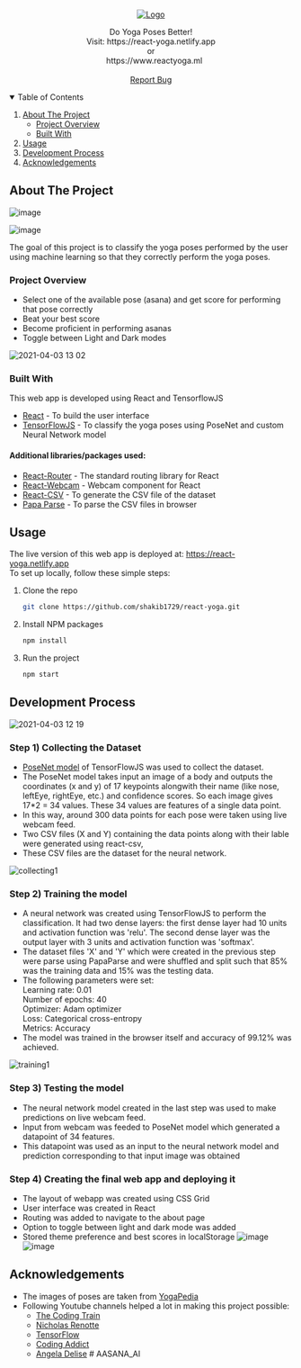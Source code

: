 <!-- PROJECT LOGO -->
<br />
<p align="center">
  <a href="https://github.com/othneildrew/Best-README-Template">
    <img src="https://user-images.githubusercontent.com/39847281/113415422-cdd04a00-93dc-11eb-8eef-49aeb116f02e.png" alt="Logo">
  </a>
  <p align="center">
    Do Yoga Poses Better!
    <br />
    Visit:  https://react-yoga.netlify.app
    <br />
    or
    <br />
     &nbsp;&nbsp;&nbsp;https://www.reactyoga.ml
    <br />
    <br />
    <!-- <a href="/">View Demo</a>
    · -->
    <a href="https://github.com/shakib1729/react-yoga/issues">Report Bug</a>
  
  </p>
</p>

<!-- TABLE OF CONTENTS -->
<details open="open">
  <summary>Table of Contents</summary>
  <ol>
    <li>
      <a href="#about-the-project">About The Project</a>   
      <ul>
        <li><a href="#project-overview">Project Overview</a></li>
        <li><a href="#built-with">Built With</a></li>
      </ul>
    </li>
    <li>
      <a href="#usage">Usage</a>
    </li>
    <li><a href="#development-process">Development Process</a></li>
    <li><a href="#acknowledgements">Acknowledgements</a></li>
  </ol>
</details>

## About The Project

![image](https://user-images.githubusercontent.com/39847281/113415962-eab94d00-93dd-11eb-88ea-bc7cb9661d77.png)

![image](https://user-images.githubusercontent.com/39847281/113420276-a9796b00-93e6-11eb-978b-15e8b47d7c0c.png)

The goal of this project is to classify the yoga poses performed by the user using machine learning so that they correctly perform the yoga poses.

### Project Overview

- Select one of the available pose (asana) and get score for performing that pose correctly
- Beat your best score
- Become proficient in performing asanas
- Toggle between Light and Dark modes

![2021-04-03 13 02](https://user-images.githubusercontent.com/39847281/113472135-839fa500-947e-11eb-8e0c-a38a8f721f6f.jpg)

### Built With

This web app is developed using React and TensorflowJS

- [React](https://reactjs.org/) - To build the user interface
- [TensorFlowJS](https://www.tensorflow.org/js) - To classify the yoga poses using PoseNet and custom Neural Network model

#### Additional libraries/packages used:

- [React-Router](https://reactrouter.com/) - The standard routing library for React
- [React-Webcam](https://github.com/mozmorris/react-webcam) - Webcam component for React
- [React-CSV](https://github.com/react-csv/react-csv) - To generate the CSV file of the dataset
- [Papa Parse](https://www.papaparse.com/) - To parse the CSV files in browser

## Usage

The live version of this web app is deployed at: https://react-yoga.netlify.app
<br />
To set up locally, follow these simple steps:

1. Clone the repo
   ```sh
   git clone https://github.com/shakib1729/react-yoga.git
   ```
2. Install NPM packages
   ```sh
   npm install
   ```
3. Run the project
   ```sh
   npm start
   ```

## Development Process

![2021-04-03 12 19](https://user-images.githubusercontent.com/39847281/113472095-489d7180-947e-11eb-92df-6e9359f5c667.jpg)

### Step 1) Collecting the Dataset

- [PoseNet model](https://github.com/tensorflow/tfjs-models/tree/master/posenet) of TensorFlowJS was used to collect the dataset.
- The PoseNet model takes input an image of a body and outputs the coordinates (x and y) of 17 keypoints alongwith their name (like nose, leftEye, rightEye, etc.) and confidence scores. So each image gives 17\*2 = 34 values. These 34 values are features of a single data point.
- In this way, around 300 data points for each pose were taken using live webcam feed.
- Two CSV files (X and Y) containing the data points along with their lable were generated using react-csv,
- These CSV files are the dataset for the neural network.

![collecting1](https://user-images.githubusercontent.com/39847281/113425697-f7df3780-93ef-11eb-8bc5-e4c46af95a94.png)

### Step 2) Training the model

- A neural network was created using TensorFlowJS to perform the classification. It had two dense layers: the first dense layer had 10 units and activation function was 'relu'. The second dense layer was the output layer with 3 units and activation function was 'softmax'.
- The dataset files 'X' and 'Y' which were created in the previous step were parse using PapaParse and were shuffled and split such that 85% was the training data and 15% was the testing data.
- The following parameters were set: <br />
  Learning rate: 0.01 <br/>
  Number of epochs: 40 <br/>
  Optimizer: Adam optimizer <br/>
  Loss: Categorical cross-entropy <br/>
  Metrics: Accuracy <br/>
- The model was trained in the browser itself and accuracy of 99.12% was achieved.

![training1](https://user-images.githubusercontent.com/39847281/113425764-11807f00-93f0-11eb-9e0e-d8ee5e09bb41.png)

### Step 3) Testing the model

- The neural network model created in the last step was used to make predictions on live webcam feed.
- Input from webcam was feeded to PoseNet model which generated a datapoint of 34 features.
- This datapoint was used as an input to the neural network model and prediction corresponding to that input image was obtained

### Step 4) Creating the final web app and deploying it

- The layout of webapp was created using CSS Grid
- User interface was created in React
- Routing was added to navigate to the about page
- Option to toggle between light and dark mode was added
- Stored theme preference and best scores in localStorage
  ![image](https://user-images.githubusercontent.com/39847281/113433029-121f1280-93fc-11eb-8b5b-4a18526dfb42.png)
  ![image](https://user-images.githubusercontent.com/39847281/113472160-b9dd2480-947e-11eb-9ccd-48c82e3594ae.png)

## Acknowledgements

- The images of poses are taken from [YogaPedia](https://www.yogapedia.com/)
- Following Youtube channels helped a lot in making this project possible:
  - [The Coding Train](https://www.youtube.com/c/TheCodingTrain)
  - [Nicholas Renotte](https://www.youtube.com/channel/UCHXa4OpASJEwrHrLeIzw7Yg)
  - [TensorFlow](https://www.youtube.com/channel/UC0rqucBdTuFTjJiefW5t-IQ)
  - [Coding Addict](https://www.youtube.com/channel/UCMZFwxv5l-XtKi693qMJptA)
  - [Angela Delise](https://www.youtube.com/channel/UC_TjoSnaI3CTgIgmSn3rruA)
#   A A S A N A _ A I  
 